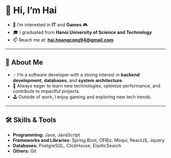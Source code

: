 # 👋 Hi, I’m Hai
- 👀 I’m interested in **IT** and **Games** 🎮  
- 🎓 I graduated from **Hanoi University of Science and Technology**  
- 📫 Reach me at: **hai.hoangcong94@gmail.com**  

---

## 🚀 About Me
- 💡 I’m a software developer with a strong interest in **backend development**, **databases**, and **system architecture**.  
- 🎯 Always eager to learn new technologies, optimize performance, and contribute to impactful projects.  
- 🕹️ Outside of work, I enjoy gaming and exploring new tech trends. 

---

## 🛠️ Skills & Tools
- **Programming:** Java, JavaScript  
- **Frameworks and Libraries:** Spring Boot, OFBiz, Moqui, ReactJS, Jquery
- **Databases:** PostgreSQL, ClickHouse, ElasticSearch  
- **Others:** Git
